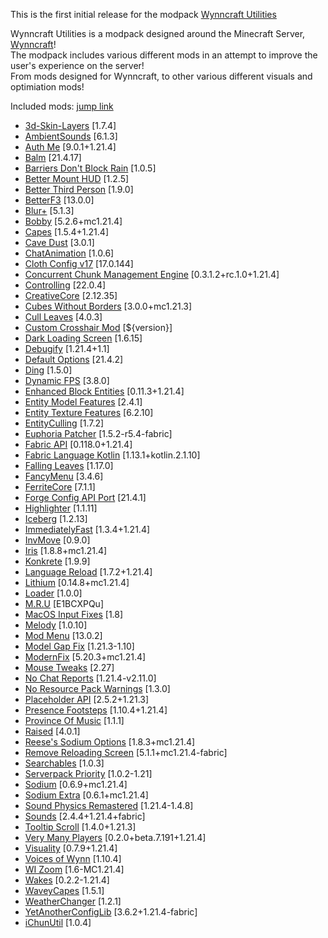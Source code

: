 This is the first initial release for the modpack <a href="https://modrinth.com/project/wynncraft-utilities">Wynncraft Utilities</a>

Wynncraft Utilities is a modpack designed around the Minecraft Server, <a href="https://wynncraft.com/">Wynncraft</a>!
<br>The modpack includes various different mods in an attempt to improve the user's experience on the server!
<br>From mods designed for Wynncraft, to other various different visuals and optimiation mods!

Included mods:
<a href="#div_id">jump link</a>
<html><body><ul>
	<li><a href="https://modrinth.com/mod/zV5r3pPn">3d-Skin-Layers</a> [1.7.4]</li>
	<li><a href="https://modrinth.com/mod/fM515JnW">AmbientSounds</a> [6.1.3]</li>
	<li><a href="https://modrinth.com/mod/yjgIrBjZ">Auth Me</a> [9.0.1+1.21.4]</li>
	<li><a href="https://modrinth.com/mod/MBAkmtvl">Balm</a> [21.4.17]</li>
	<li><a href="https://modrinth.com/mod/CXLh6wxz">Barriers Don't Block Rain</a> [1.0.5]</li>
	<li><a href="https://modrinth.com/mod/kqJFAPU9">Better Mount HUD</a> [1.2.5]</li>
	<li><a href="https://modrinth.com/mod/G1s2WpNo">Better Third Person</a> [1.9.0]</li>
	<li><a href="https://modrinth.com/mod/8shC1gFX">BetterF3</a> [13.0.0]</li>
	<li><a href="https://modrinth.com/mod/NK39zBp2">Blur+</a> [5.1.3]</li>
	<li><a href="https://modrinth.com/mod/M08ruV16">Bobby</a> [5.2.6+mc1.21.4]</li>
	<li><a href="https://modrinth.com/mod/89Wsn8GD">Capes</a> [1.5.4+1.21.4]</li>
	<li><a href="https://modrinth.com/mod/jawg7zT1">Cave Dust</a> [3.0.1]</li>
	<li><a href="https://modrinth.com/mod/DnNYdJsx">ChatAnimation</a> [1.0.6]</li>
	<li><a href="https://modrinth.com/mod/9s6osm5g">Cloth Config v17</a> [17.0.144]</li>
	<li><a href="https://modrinth.com/mod/VSNURh3q">Concurrent Chunk Management Engine</a> [0.3.1.2+rc.1.0+1.21.4]</li>
	<li><a href="https://modrinth.com/mod/xv94TkTM">Controlling</a> [22.0.4]</li>
	<li><a href="https://modrinth.com/mod/OsZiaDHq">CreativeCore</a> [2.12.35]</li>
	<li><a href="https://modrinth.com/mod/ETlrkaYF">Cubes Without Borders</a> [3.0.0+mc1.21.3]</li>
	<li><a href="https://modrinth.com/mod/GNxdLCoP">Cull Leaves</a> [4.0.3]</li>
	<li><a href="https://modrinth.com/mod/o1tyE5vJ">Custom Crosshair Mod</a> [${version}]</li>
	<li><a href="https://modrinth.com/mod/h3XWIuzM">Dark Loading Screen</a> [1.6.15]</li>
	<li><a href="https://modrinth.com/mod/QwxR6Gcd">Debugify</a> [1.21.4+1.1]</li>
	<li><a href="https://modrinth.com/mod/WEg59z5b">Default Options</a> [21.4.2]</li>
	<li><a href="https://modrinth.com/mod/UEtTD3gP">Ding</a> [1.5.0]</li>
	<li><a href="https://modrinth.com/mod/LQ3K71Q1">Dynamic FPS</a> [3.8.0]</li>
	<li><a href="https://modrinth.com/mod/OVuFYfre">Enhanced Block Entities</a> [0.11.3+1.21.4]</li>
	<li><a href="https://modrinth.com/mod/4I1XuqiY">Entity Model Features</a> [2.4.1]</li>
	<li><a href="https://modrinth.com/mod/BVzZfTc1">Entity Texture Features</a> [6.2.10]</li>
	<li><a href="https://modrinth.com/mod/NNAgCjsB">EntityCulling</a> [1.7.2]</li>
	<li><a href="https://modrinth.com/mod/4H6sumDB">Euphoria Patcher</a> [1.5.2-r5.4-fabric]</li>
	<li><a href="https://modrinth.com/mod/P7dR8mSH">Fabric API</a> [0.118.0+1.21.4]</li>
	<li><a href="https://modrinth.com/mod/Ha28R6CL">Fabric Language Kotlin</a> [1.13.1+kotlin.2.1.10]</li>
	<li><a href="https://modrinth.com/mod/WhbRG4iK">Falling Leaves</a> [1.17.0]</li>
	<li><a href="https://modrinth.com/mod/Wq5SjeWM">FancyMenu</a> [3.4.6]</li>
	<li><a href="https://modrinth.com/mod/uXXizFIs">FerriteCore</a> [7.1.1]</li>
	<li><a href="https://modrinth.com/mod/ohNO6lps">Forge Config API Port</a> [21.4.1]</li>
	<li><a href="https://modrinth.com/mod/cVNW5lr6">Highlighter</a> [1.1.11]</li>
	<li><a href="https://modrinth.com/mod/5faXoLqX">Iceberg</a> [1.2.13]</li>
	<li><a href="https://modrinth.com/mod/5ZwdcRci">ImmediatelyFast</a> [1.3.4+1.21.4]</li>
	<li><a href="https://modrinth.com/mod/REfW2AEX">InvMove</a> [0.9.0]</li>
	<li><a href="https://modrinth.com/mod/YL57xq9U">Iris</a> [1.8.8+mc1.21.4]</li>
	<li><a href="https://modrinth.com/mod/J81TRJWm">Konkrete</a> [1.9.9]</li>
	<li><a href="https://modrinth.com/mod/uLbm7CG6">Language Reload</a> [1.7.2+1.21.4]</li>
	<li><a href="https://modrinth.com/mod/gvQqBUqZ">Lithium</a> [0.14.8+mc1.21.4]</li>
	<li><a href="https://modrinth.com/mod/EMQzFaJ1">Loader</a> [1.0.0]</li>
	<li><a href="https://modrinth.com/mod/SNVQ2c0g">M.R.U</a> [E1BCXPQu]</li>
	<li><a href="https://modrinth.com/mod/x9BrsVME">MacOS Input Fixes</a> [1.8]</li>
	<li><a href="https://modrinth.com/mod/CVT4pFB2">Melody</a> [1.0.10]</li>
	<li><a href="https://modrinth.com/mod/mOgUt4GM">Mod Menu</a> [13.0.2]</li>
	<li><a href="https://modrinth.com/mod/QdG47OkI">Model Gap Fix</a> [1.21.3-1.10]</li>
	<li><a href="https://modrinth.com/mod/nmDcB62a">ModernFix</a> [5.20.3+mc1.21.4]</li>
	<li><a href="https://modrinth.com/mod/aC3cM3Vq">Mouse Tweaks</a> [2.27]</li>
	<li><a href="https://modrinth.com/mod/qQyHxfxd">No Chat Reports</a> [1.21.4-v2.11.0]</li>
	<li><a href="https://modrinth.com/mod/6xKUDQcB">No Resource Pack Warnings</a> [1.3.0]</li>
	<li><a href="https://modrinth.com/mod/eXts2L7r">Placeholder API</a> [2.5.2+1.21.3]</li>
	<li><a href="https://modrinth.com/mod/rcTfTZr3">Presence Footsteps</a> [1.10.4+1.21.4]</li>
	<li><a href="https://modrinth.com/mod/BsmFybcC">Province Of Music</a> [1.1.1]</li>
	<li><a href="https://modrinth.com/mod/nCQRBEiR">Raised</a> [4.0.1]</li>
	<li><a href="https://modrinth.com/mod/Bh37bMuy">Reese's Sodium Options</a> [1.8.3+mc1.21.4]</li>
	<li><a href="https://modrinth.com/mod/ZP7xHXtw">Remove Reloading Screen</a> [5.1.1+mc1.21.4-fabric]</li>
	<li><a href="https://modrinth.com/mod/fuuu3xnx">Searchables</a> [1.0.3]</li>
	<li><a href="https://modrinth.com/mod/56FVCPkz">Serverpack Priority</a> [1.0.2-1.21]</li>
	<li><a href="https://modrinth.com/mod/AANobbMI">Sodium</a> [0.6.9+mc1.21.4]</li>
	<li><a href="https://modrinth.com/mod/PtjYWJkn">Sodium Extra</a> [0.6.1+mc1.21.4]</li>
	<li><a href="https://modrinth.com/mod/qyVF9oeo">Sound Physics Remastered</a> [1.21.4-1.4.8]</li>
	<li><a href="https://modrinth.com/mod/ZouiUX7t">Sounds</a> [2.4.4+1.21.4+fabric]</li>
	<li><a href="https://modrinth.com/mod/wySVd6d8">Tooltip Scroll</a> [1.4.0+1.21.3]</li>
	<li><a href="https://modrinth.com/mod/wnEe9KBa">Very Many Players</a> [0.2.0+beta.7.191+1.21.4]</li>
	<li><a href="https://modrinth.com/mod/rI0hvYcd">Visuality</a> [0.7.9+1.21.4]</li>
	<li><a href="https://modrinth.com/mod/Hn8Ot3qH">Voices of Wynn</a> [1.10.4]</li>
	<li><a href="https://modrinth.com/mod/o7DitHWP">WI Zoom</a> [1.6-MC1.21.4]</li>
	<li><a href="https://modrinth.com/mod/7y4lnTPk">Wakes</a> [0.2.2-1.21.4]</li>
	<li><a href="https://modrinth.com/mod/kYuIpRLv">WaveyCapes</a> [1.5.1]</li>
	<li><a href="https://modrinth.com/mod/nhSHTGyl">WeatherChanger</a> [1.2.1]</li>
	<li><a href="https://modrinth.com/mod/1eAoo2KR">YetAnotherConfigLib</a> [3.6.2+1.21.4-fabric]</li>
	<li><a href="https://modrinth.com/mod/W6ROj0Hl">iChunUtil</a> [1.0.4]</li>
</ul></body></html>

<div id="div_id"></div>
